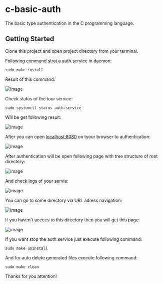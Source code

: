 # c-basic-auth
The basic type authentication in the C programming language.

## Getting Started
Clone this project and open project directory from your terminal.

Following command strat a auth.service in daemon:
```
sudo make install
```

Result of this command:

![image](https://user-images.githubusercontent.com/32206555/166876745-b01bcc73-dd02-4d3f-a775-ed0a8998713e.png)


Check status of the tour service:
```
sudo systemctl status auth.service
```

Will be get following result:

![image](https://user-images.githubusercontent.com/32206555/166876823-346e977b-4217-4184-971b-589a1821acc1.png)


After you can open [localhost:8080](http://localhost:8080) on tyour browser to authentication:

![image](https://user-images.githubusercontent.com/32206555/166877345-8966ed2b-f88a-483c-872e-778de3a3d9bf.png)


After authentication will be open following page with tree structure of root directory:

![image](https://user-images.githubusercontent.com/32206555/166877555-5e436eca-c78e-4bb2-aa83-03bb02912501.png)

And check logs of your servie:

![image](https://user-images.githubusercontent.com/32206555/166877183-53c425a4-bd2a-49f6-94fa-250a8bfb669d.png)


You can go to some directory via URL adress navigation:

![image](https://user-images.githubusercontent.com/32206555/166877813-d4f049ae-9f0f-4441-8002-ddf3801de439.png)

If you haven't accees to this directory then you will get this page:

![image](https://user-images.githubusercontent.com/32206555/166878041-06b66dd1-c14d-4f55-ab03-1cef37d51ea5.png)


If you want stop the auth.service just execute following command:
```
sudo make uninstall
```

And for auto delete generated files execute following command:
```
sudo make clean
```

Thanks for you attention!

